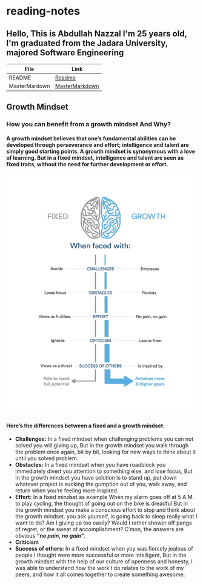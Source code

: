 # reading-notes
## Hello, This is Abdullah Nazzal I'm 25 years old, I'm graduated from the Jadara University, majored Software Engineering 

| File      | Link |
| ----------- | ----------- |
| README  | [Readme](README.md)|
| MasterMardown   | [MasterMarkdown](MasterMarkdown.md)        |
## Growth Mindset 

### How you can benefit from a growth mindset And Why? 

#### A growth mindset believes that one’s fundamental abilities can be developed through perseverance and effort; intelligence and talent are simply good starting points. A growth mindset is synonymous with a love of learning. But in a fixed mindset, intelligence and talent are seen as fixed traits, without the need for further development or effort. 

![Growth Mindset VS fixed](NewGrowthMindset2.jpg)

#### Here’s the differences between a fixed and a growth mindset: 
- **Challenges:**
In a fixed mindset when challenging problems you can not solved you will giving up, But in the growth mindset you walk through the problem once again, bit by bit, looking for new ways to think about it until you solved problem.
- **Obstacles:**
In a fixed mindset when you have roadblock you immediately divert you attention to something else. and lose focus, But in the growth mindset you have solution is to stand up, put down whatever project is sucking the gumption out of you, walk away, and return when you’re feeling more inspired.
- **Effort:**
In a fixed mindset as example When my alarm goes off at 5 A.M. to play cycling, the thought of going out on the bike is dreadful But in the growth mindset you make a conscious effort to stop and think about the growth mindset. you ask yourself, is going back to sleep really what I want to do? Am I giving up too easily? Would I rather shower off pangs of regret, or the sweat of accomplishment? C’mon, the answers are obvious **_“no pain, no gain”_**.
- **Criticism**
- **Success of others:**
In a fixed mindset when yoy was fiercely jealous of people I thought were more successful or more intelligent, But in the growth mindset with the help of our culture of openness and honesty, I was able to understand how the work I do relates to the work of my peers, and how it all comes together to create something awesome. 